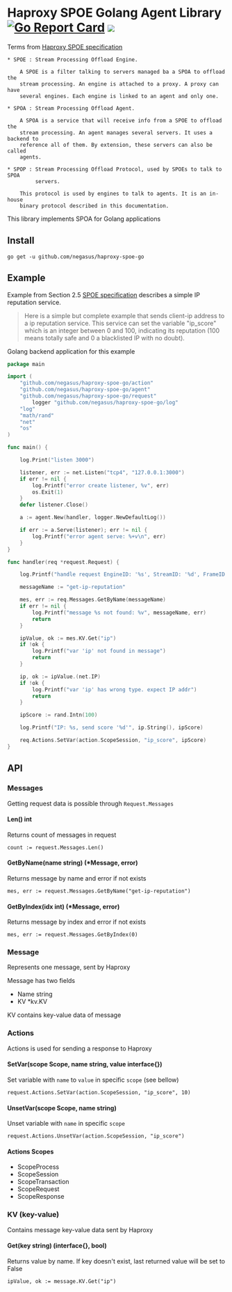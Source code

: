 # Haproxy SPOE Golang Agent Library [![Go Report Card](https://goreportcard.com/badge/github.com/negasus/haproxy-spoe-go)](https://goreportcard.com/report/github.com/negasus/haproxy-spoe-go) ![](https://github.com/negasus/haproxy-spoe-go/workflows/Test/badge.svg)

Terms from [Haproxy SPOE specification](https://www.haproxy.org/download/1.9/doc/SPOE.txt)

```
* SPOE : Stream Processing Offload Engine.

    A SPOE is a filter talking to servers managed ba a SPOA to offload the
    stream processing. An engine is attached to a proxy. A proxy can have
    several engines. Each engine is linked to an agent and only one.

* SPOA : Stream Processing Offload Agent.

    A SPOA is a service that will receive info from a SPOE to offload the
    stream processing. An agent manages several servers. It uses a backend to
    reference all of them. By extension, these servers can also be called
    agents.

* SPOP : Stream Processing Offload Protocol, used by SPOEs to talk to SPOA
         servers.

    This protocol is used by engines to talk to agents. It is an in-house
    binary protocol described in this documentation.
```


This library implements SPOA for Golang applications

## Install

```
go get -u github.com/negasus/haproxy-spoe-go
```

## Example

Example from Section 2.5 [SPOE specification](https://www.haproxy.org/download/1.9/doc/SPOE.txt) describes a simple IP reputation service.

> Here is a simple but complete example that sends client-ip address to a ip
  reputation service. This service can set the variable "ip_score" which is an
  integer between 0 and 100, indicating its reputation (100 means totally safe
  and 0 a blacklisted IP with no doubt).

Golang backend application for this example

```go
package main

import (
	"github.com/negasus/haproxy-spoe-go/action"
	"github.com/negasus/haproxy-spoe-go/agent"
	"github.com/negasus/haproxy-spoe-go/request"
        logger "github.com/negasus/haproxy-spoe-go/log"
	"log"
	"math/rand"
	"net"
	"os"
)

func main() {

	log.Print("listen 3000")

	listener, err := net.Listen("tcp4", "127.0.0.1:3000")
	if err != nil {
		log.Printf("error create listener, %v", err)
		os.Exit(1)
	}
	defer listener.Close()

	a := agent.New(handler, logger.NewDefaultLog())

	if err := a.Serve(listener); err != nil {
		log.Printf("error agent serve: %+v\n", err)
	}
}

func handler(req *request.Request) {

	log.Printf("handle request EngineID: '%s', StreamID: '%d', FrameID: '%d' with %d messages\n", req.EngineID, req.StreamID, req.FrameID, req.Messages.Len())

	messageName := "get-ip-reputation"

	mes, err := req.Messages.GetByName(messageName)
	if err != nil {
		log.Printf("message %s not found: %v", messageName, err)
		return
	}

	ipValue, ok := mes.KV.Get("ip")
	if !ok {
		log.Printf("var 'ip' not found in message")
		return
	}

	ip, ok := ipValue.(net.IP)
	if !ok {
		log.Printf("var 'ip' has wrong type. expect IP addr")
		return
	}

	ipScore := rand.Intn(100)

	log.Printf("IP: %s, send score '%d'", ip.String(), ipScore)

	req.Actions.SetVar(action.ScopeSession, "ip_score", ipScore)
}
```

## API

### Messages

Getting request data is possible through `Request.Messages`

#### Len() int

Returns count of messages in request

```
count := request.Messages.Len()
```

#### GetByName(name string) (*Message, error)

Returns message by name and error if not exists

```
mes, err := request.Messages.GetByName("get-ip-reputation")
```

#### GetByIndex(idx int) (*Message, error)

Returns message by index and error if not exists

```
mes, err := request.Messages.GetByIndex(0)
```

### Message

Represents one message, sent by Haproxy

Message has two fields
- Name string
- KV   *kv.KV

KV contains key-value data of message

### Actions

Actions is used for sending a response to Haproxy

#### SetVar(scope Scope, name string, value interface{})

Set variable with `name` to `value` in specific `scope` (see bellow)

```
request.Actions.SetVar(action.ScopeSession, "ip_score", 10)
```

#### UnsetVar(scope Scope, name string)

Unset variable with `name` in specific `scope`

```
request.Actions.UnsetVar(action.ScopeSession, "ip_score")
```

#### Actions Scopes
- ScopeProcess
- ScopeSession
- ScopeTransaction
- ScopeRequest
- ScopeResponse

### KV (key-value)

Contains message key-value data sent by Haproxy

#### Get(key string) (interface{}, bool)

Returns value by name. If key doesn't exist, last returned value will be set to False

```
ipValue, ok := message.KV.Get("ip")
```
